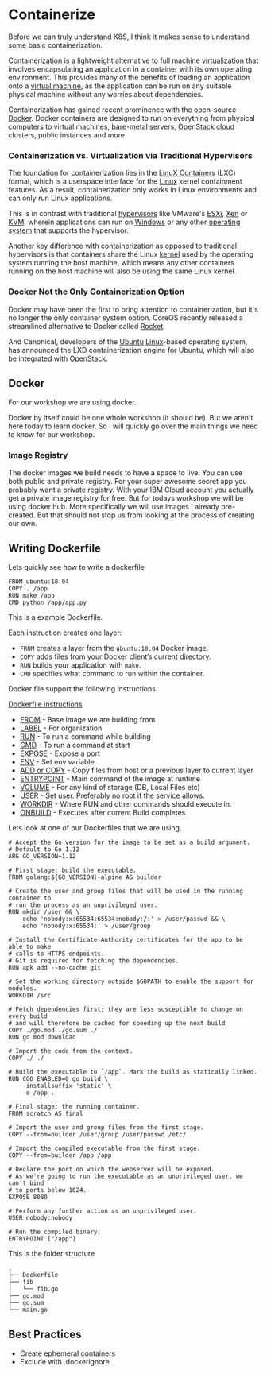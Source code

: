 # Containerize

Before we can truly understand K8S, I think it makes sense to understand some basic containerization. 

Containerization is a lightweight alternative to full machine [virtualization](https://www.webopedia.com/TERM/V/virtualization.html) that involves encapsulating an application in a container with its own operating environment. This provides many of the benefits of loading an application onto a [virtual machine](https://www.webopedia.com/TERM/V/virtual_machine.html), as the application can be run on any suitable physical machine without any worries about dependencies.

Containerization has gained recent prominence with the open-source [Docker](https://www.webopedia.com/TERM/D/docker.html). Docker containers are designed to run on everything from physical computers to virtual machines, [bare-metal](https://www.webopedia.com/TERM/B/bare_metal.html) servers, [OpenStack](https://www.webopedia.com/TERM/O/openstack.html) [cloud](https://www.webopedia.com/TERM/C/cloud.html) clusters, public instances and more.

### **Containerization vs. Virtualization via Traditional Hypervisors**

The foundation for containerization lies in the [LinuX Containers](https://www.webopedia.com/TERM/L/linux-containers.html) \(LXC\) format, which is a userspace interface for the [Linux](https://www.webopedia.com/TERM/L/linux.html) kernel containment features. As a result, containerization only works in Linux environments and can only run Linux applications.

This is in contrast with traditional [hypervisors](https://www.webopedia.com/TERM/H/hypervisor.html) like VMware's [ESXi](https://www.webopedia.com/TERM/V/VMware_ESX.html), [Xen](https://www.webopedia.com/TERM/X/Xen.html) or [KVM](https://www.webopedia.com/TERM/K/kvm.html), wherein applications can run on [Windows](https://www.webopedia.com/TERM/M/Microsoft_Windows.html) or any other [operating system](https://www.webopedia.com/TERM/O/operating_system.html) that supports the hypervisor.

Another key difference with containerization as opposed to traditional hypervisors is that containers share the Linux [kernel](https://www.webopedia.com/TERM/K/kernel.html) used by the operating system running the host machine, which means any other containers running on the host machine will also be using the same Linux kernel.

### **Docker Not the Only Containerization Option**

Docker may have been the first to bring attention to containerization, but it's no longer the only container system option. CoreOS recently released a streamlined alternative to Docker called [Rocket](https://www.webopedia.com/TERM/C/coreos-rocket.html).

And Canonical, developers of the [Ubuntu](https://www.webopedia.com/TERM/U/Ubuntu.html) [Linux](http://www.webopedia.com/TERM/L/Linux.html)-based operating system, has announced the LXD containerization engine for Ubuntu, which will also be integrated with [OpenStack](https://www.webopedia.com/TERM/O/openstack.html).

## Docker 

For our workshop we are using docker. 

Docker by itself could be one whole workshop \(it should be\). But we aren't here today to learn docker. So I will quickly go over the main things we need to know for our workshop. 

### Image Registry

The docker images we build needs to have a space to live. You can use both public and private registry. For your super awesome secret app you probably want a private registry. With your IBM Cloud account you actually get a private image registry for free. But for todays workshop we will be using docker hub. More specifically we will use images I already pre-created. But that should not stop us from looking at the process of creating our own. 

## Writing Dockerfile

Lets quickly see how to write a dockerfile

```text
FROM ubuntu:18.04
COPY . /app
RUN make /app
CMD python /app/app.py
```

This is a example Dockerfile. 

Each instruction creates one layer:

* `FROM` creates a layer from the `ubuntu:18.04` Docker image.
* `COPY` adds files from your Docker client’s current directory.
* `RUN` builds your application with `make`.
* `CMD` specifies what command to run within the container.

Docker file support the following instructions

[Dockerfile instructions](https://docs.docker.com/develop/develop-images/#dockerfile-instructions)

* [FROM](https://docs.docker.com/develop/develop-images/#from) - Base Image we are building from
* [LABEL](https://docs.docker.com/develop/develop-images/#label) - For organization
* [RUN](https://docs.docker.com/develop/develop-images/#run) - To run a command while building
* [CMD](https://docs.docker.com/develop/develop-images/#cmd) - To run a command at start
* [EXPOSE](https://docs.docker.com/develop/develop-images/#expose) - Expose a port
* [ENV](https://docs.docker.com/develop/develop-images/#env) - Set env variable
* [ADD or COPY](https://docs.docker.com/develop/develop-images/#add-or-copy) - Copy files from host or a previous layer to current layer
* [ENTRYPOINT](https://docs.docker.com/develop/develop-images/#entrypoint) - Main command of the image at runtime
* [VOLUME](https://docs.docker.com/develop/develop-images/#volume) - For any kind of storage \(DB, Local Files etc\)
* [USER](https://docs.docker.com/develop/develop-images/#user) - Set user. Preferably no root if the service allows.
* [WORKDIR](https://docs.docker.com/develop/develop-images/#workdir) - Where RUN and other commands should execute in.
* [ONBUILD](https://docs.docker.com/develop/develop-images/#onbuild) - Executes after current Build completes

Lets look at one of our Dockerfiles that we are using.

```text
# Accept the Go version for the image to be set as a build argument.
# Default to Go 1.12
ARG GO_VERSION=1.12

# First stage: build the executable.
FROM golang:${GO_VERSION}-alpine AS builder

# Create the user and group files that will be used in the running container to
# run the process as an unprivileged user.
RUN mkdir /user && \
    echo 'nobody:x:65534:65534:nobody:/:' > /user/passwd && \
    echo 'nobody:x:65534:' > /user/group

# Install the Certificate-Authority certificates for the app to be able to make
# calls to HTTPS endpoints.
# Git is required for fetching the dependencies.
RUN apk add --no-cache git

# Set the working directory outside $GOPATH to enable the support for modules.
WORKDIR /src

# Fetch dependencies first; they are less susceptible to change on every build
# and will therefore be cached for speeding up the next build
COPY ./go.mod ./go.sum ./
RUN go mod download

# Import the code from the context.
COPY ./ ./

# Build the executable to `/app`. Mark the build as statically linked.
RUN CGO_ENABLED=0 go build \
    -installsuffix 'static' \
    -o /app .

# Final stage: the running container.
FROM scratch AS final

# Import the user and group files from the first stage.
COPY --from=builder /user/group /user/passwd /etc/

# Import the compiled executable from the first stage.
COPY --from=builder /app /app

# Declare the port on which the webserver will be exposed.
# As we're going to run the executable as an unprivileged user, we can't bind
# to ports below 1024.
EXPOSE 8080

# Perform any further action as an unprivileged user.
USER nobody:nobody

# Run the compiled binary.
ENTRYPOINT ["/app"]
```

This is the folder structure

```text
.
├── Dockerfile
├── fib
│   └── fib.go
├── go.mod
├── go.sum
└── main.go
```

##  Best Practices

* Create ephemeral containers
* Exclude with .dockerignore



